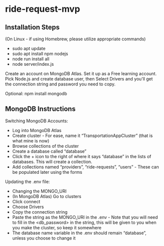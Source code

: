 # ride-request-mvp

## Installation Steps

(On Linux - if using Homebrew, please utilize appropriate commands)
* sudo apt update
* sudo apt install npm nodejs
* node run install all
* node server/index.js

Create an account on MongoDB Atlas. Set it up as a Free learning
account. Pick Node.js and create database user, then Select Drivers
and you'll get the connection string and password you need to copy.

Optional: npm install mongodb

## MongoDB Instructions

Switching MongoDB Accounts:
* Log into MongoDB Atlas
* Create cluster - For ease, name it “TransportationAppCluster” (that is what mine is now)
* Browse collections of the cluster
* Create a database called “database”
* Click the + icon to the right of where it says “database” in the lists of databases. This will create a collection.
* Add collections named “providers”, “ride-requests”, “users” - These can be populated later using the forms

Updating the .env file:
* Changing the MONGO_URI
* (In MongoDB Atlas) Go to clusters
* Click connect
* Choose Drivers
* Copy the connection string
* Paste the string as the MONGO_URI in the .env - Note that you will need to fill in the <db_password> in the string, this will be given to you when you make the cluster, so keep it somewhere
* The database name variable in the .env should remain “database”, unless you choose to change it
